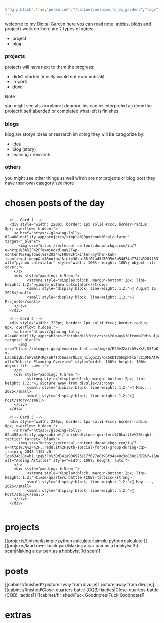 ```yaml
---
{"dg-publish":true,"permalink":"/cabinet/welcome_to_my_garden/","tags":["gardenEntry"]}
---
```


welcome to my Digital Garden
here you can read note, aticles, blogs and project i work on
there are 2 types of notes:
- project 
- blog
### projects
projects will have next to them the progress:
- didn't started (mostly would not even publish)
- in work 
- done
>[!note]
>you might see also ==almost done== this can be interpreted as done
>the project it self abended or completed what left is finishes

### blogs
blog are storys ideas or research im doing
they will be categorize by:
- idea
- blog (story)
- learning / research
### others
you might see other things as well which are not projects or blog post
they have their own category
see more
# chosen posts of the day
<div style="display: flex; flex-wrap: wrap; gap: 1rem;">
	
	  <!-- Card 1 -->
	  <div style="width: 220px; border: 1px solid #ccc; border-radius: 8px; overflow: hidden;">
	    <a href="https://glowing-lolly-02a408.netlify.app/projects/simple%20python%20calculator" target="_blank">
	      <img src="https://external-content.duckduckgo.com/iu/?u=https%3A%2F%2Ffoxminded.ua%2Fwp-content%2Fuploads%2F2024%2F06%2Ftkinter-python-kak-ispolzovat.webp&f=1&nofb=1&ipt=38cad85f07a4515095d5b54d74a774240281f5319a36b656e45e424c5b120d7f" alt="python calculator" style="width: 100%; height: 100%; object-fit: cover;">
	    </a>
	    <div style="padding: 0.5rem;">
			  <strong style="display:block; margin-bottom: 2px; line-height: 1.2;">simple python calculator</strong>
			  <small style="display:block; line-height: 1.2;">📅 August 15, 2025</small>
			  <small style="display:block; line-height: 1.2;">📂 Projects</small>
		</div>
	  </div>
	
	  <!-- Card 2 -->
	  <div style="width: 220px; border: 1px solid #ccc; border-radius: 8px; overflow: hidden;">
	    <a href="https://glowing-lolly-02a408.netlify.app/cabinet/finished/1%20picture%20away%20from%20divulje" target="_blank">
	      <img src="https://blogger.googleusercontent.com/img/b/R29vZ2xl/AVvXsEjS3FuKlgRNFmYBC-x-LacnbIyBLfnFVmCRcRpFuHfT3S6uaarQL5m_n1lgGczyYoabKDTVSHmpHtl5rvCqQFNAtVo0NUwM0YBZjnrWEM03NML7gYYbvBsKrMfWUiNei7IKyWfub2BReu0/s640/57163_401921500_MiG21UMD.jpg" alt="Website Planning Overview" style="width: 100%; height: 100%; object-fit: cover;">
	    </a>
	    <div style="padding: 0.5rem;">
			  <strong style="display:block; margin-bottom: 2px; line-height: 1.2;">1 picture away from divulje</strong>
			  <small style="display:block; line-height: 1.2;">📅 May..., 2025</small>
			  <small style="display:block; line-height: 1.2;">📂 Post/story</small>
		</div>
	  </div>
	
	  <!-- Card 3 -->
	  <div style="width: 220px; border: 1px solid #ccc; border-radius: 8px; overflow: hidden;">
	    <a href="https://glowing-lolly-02a408.netlify.app/cabinet/finished/close-quarters%20battle%20(cqb)-tactics" target="_blank">
	      <img src="https://external-content.duckduckgo.com/iu/?u=https%3A%2F%2Fi.redd.it%2F10th-special-forces-group-during-cqb-training-2048-1151-v0-lga534d28swb1.jpg%3Fs%3Dd341a906975e17f627e8098f94a48c3c838c2d79&f=1&nofb=1&ipt=c36af6b50216b9569b26253d76ec9138ab5fcec577bf0832d0051f704fc7e4bf" alt="Adding Articles" style="width: 100%; height: auto;">
	    </a>
	    <div style="padding: 0.5rem;">
			  <strong style="display:block; margin-bottom: 2px; line-height: 1.2;">Close-quarters battle (CQB)-tactics</strong>
			  <small style="display:block; line-height: 1.2;">📅 May ..., 2025</small>
			  <small style="display:block; line-height: 1.2;">📂 Post/study</small>
		</div>
	  </div>
</div>

# projects
[[projects/finished/simple python calculator\|simple python calculator]]
[[projects/land rover back part/Making a car part as a hobbyist 3d scan\|Making a car part as a hobbyist 3d scan]]
# posts
[[cabinet/finished/1 picture away from divulje\|1 picture away from divulje]]
[[cabinet/finished/Close-quarters battle (CQB)-tactics\|Close-quarters battle (CQB)-tactics]]
[[cabinet/finished/Fuck Goodnotes\|Fuck Goodnotes]]

# extras